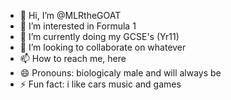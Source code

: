- 👋 Hi, I’m @MLRtheGOAT
- 👀 I’m interested in Formula 1
- 🌱 I’m currently doing my GCSE's (Yr11)
- 💞️ I’m looking to collaborate on whatever
- 📫 How to reach me, here
- 😄 Pronouns: biologicaly male and will always be
- ⚡ Fun fact: i like cars music and games

<!---
MLRtheGOAT/MLRtheGOAT is a ✨ special ✨ repository because its `README.md` (this file) appears on your GitHub profile.
You can click the Preview link to take a look at your changes.
--->
